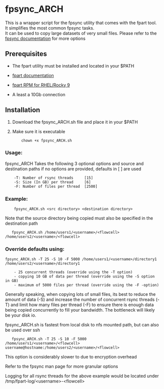 # fpsync_ARCH

This is a wrapper script for the fpsync utility that comes with the fpart tool. It simplifies the most common fpsync tasks.\
It can be used to copy large datasets of very small files.
Please refer to the [fpsync documentation](https://www.fpart.org/fpsync/) for more options

## Prerequisites
* The fpart utility must be installed and located in your $PATH

* [fpart documentation](https://www.fpart.org/)

* [fpart RPM for RHEL/Rocky 9](https://kojipkgs.fedoraproject.org//packages/fpart/1.5.1/1.el9/x86_64/fpart-1.5.1-1.el9.x86_64.rpm)

* A least a 10Gb connection



## Installation
1. Download the fpsync_ARCH.sh file and place it in your $PATH
2. Make sure it is executable

           chown +x fpsync_ARCH.sh


### Usage:
fpsync_ARCH Takes the following 3 optional options and source and destination paths
if no options are provided, defaults in [ ] are used

        -T: Number of rsync threads     [15]
        -S: Size (In GB) per thread     [6]
        -F: Number of files per thread  [2500]

### Example:
        fpsync_ARCH.sh <src directory> <destination directory>
Note that the source directory being copied must also be specified in the destination path

       fpsync_ARCH.sh /home/users1/<username>/<flowcell> /home/users2/<username>/<flowcell>

### Override defaults using:

    fpsync_ARCH.sh -T 25 -S 10 -F 5000 /home/users1/<username>/directory1 /home/users2/<username>/directory1

        - 25 concurrent threads (override using the -T option)
        - copying 10 GB of data per thread (override using the -S option in GB)
        - maximum of 5000 files per thread (override using the -F -option)


Generally speaking, when copying lots of small files, its best to reduce the amount of data (-S) and increase the number of
concurrent rsync threads (-T) and limit how many files per thread (-F) to ensure there is enough data being copied concurrently to fill your
bandwidth.  The bottleneck will likely be your disk io.  

fpsync_ARCH.sh is fastest from local disk to nfs mounted path, but can also be used over ssh

       fpsync_ARCH.sh -T 25 -S 10 -F 5000 /home/users1/<username>/<flowcell> username@hostname:/home/users2/<username>/<flowcell>

This option is considerably slower to due to encryption overhead

Refer to the fpsync man page for more granular options

Logging for all rsync threads for the above example would be located under /tmp/fpart-log/\<username\>-\<flowcell\>
